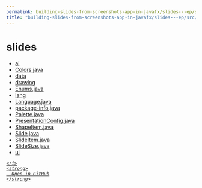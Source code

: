 ```yaml
---
permalink: building-slides-from-screenshots-app-in-javafx/slides---ep/src/main/java/engineer/mathsoftware/blog/slides
title: "building-slides-from-screenshots-app-in-javafx/slides---ep/src/main/java/engineer/mathsoftware/blog/slides"
---
```


# slides
<ul>
  <li>
    <a href="ai">
      ai
    </a>
  </li>
  <li>
    <a href="Colors.java">
      Colors.java
    </a>
  </li>
  <li>
    <a href="data">
      data
    </a>
  </li>
  <li>
    <a href="drawing">
      drawing
    </a>
  </li>
  <li>
    <a href="Enums.java">
      Enums.java
    </a>
  </li>
  <li>
    <a href="lang">
      lang
    </a>
  </li>
  <li>
    <a href="Language.java">
      Language.java
    </a>
  </li>
  <li>
    <a href="package-info.java">
      package-info.java
    </a>
  </li>
  <li>
    <a href="Palette.java">
      Palette.java
    </a>
  </li>
  <li>
    <a href="PresentationConfig.java">
      PresentationConfig.java
    </a>
  </li>
  <li>
    <a href="ShapeItem.java">
      ShapeItem.java
    </a>
  </li>
  <li>
    <a href="Slide.java">
      Slide.java
    </a>
  </li>
  <li>
    <a href="SlideItem.java">
      SlideItem.java
    </a>
  </li>
  <li>
    <a href="SlideSize.java">
      SlideSize.java
    </a>
  </li>
  <li>
    <a href="ui">
      ui
    </a>
  </li>
</ul>
<div class="social open-gh-btn my-4">
  <a class="btn btn-github" href="https://github.com/tobiasbriones/test-blog-deploy/tree/main/swe/dev/java/javafx/drawing/productivity/building-slides-from-screenshots-app-in-javafx/slides---ep/src/main/java/engineer/mathsoftware/blog/slides" target="_blank">
    <i class="fab fa-github">
      
    </i>
    <strong>
      Open in GitHub
    </strong>
  </a>
</div>